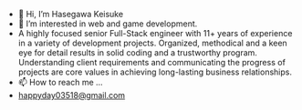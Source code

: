 - 👋 Hi, I’m Hasegawa Keisuke
- 👀 I’m interested in web and game development.
- A highly focused senior Full-Stack
engineer with 11+ years of experience in
a variety of development projects.
Organized, methodical and a keen eye for
detail results in solid coding and a
trustworthy program. Understanding
client requirements and communicating
the progress of projects are core values
in achieving long-lasting business
relationships.
- 📫 How to reach me ...
- happyday03518@gmail.com
